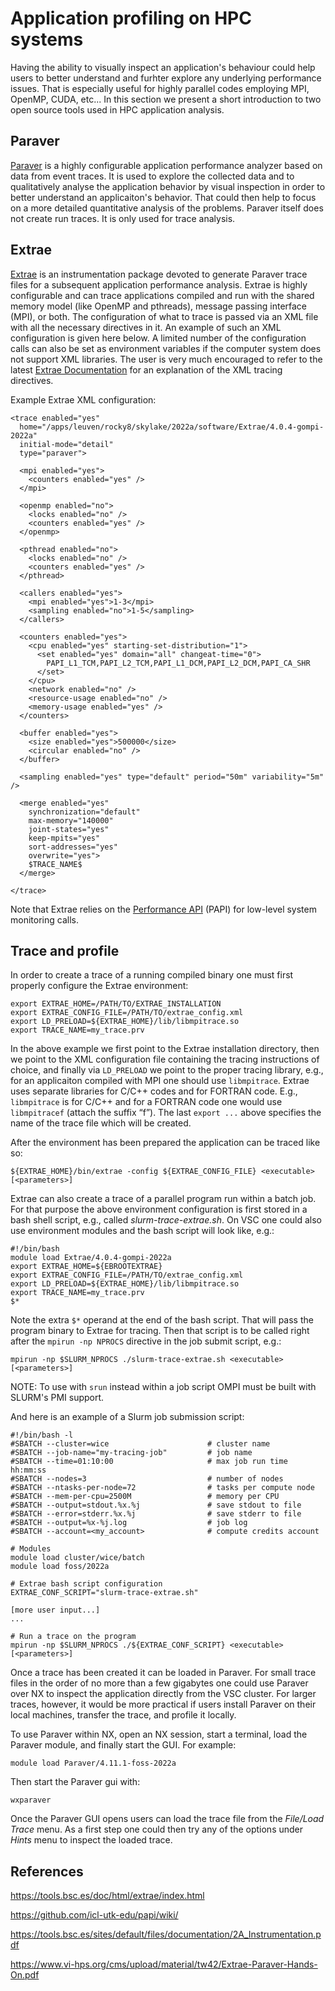 # Application profiling on HPC systems

Having the ability to visually inspect an application's behaviour could help users to better understand and furhter explore any underlying performance issues. That is especially useful for highly parallel codes employing MPI, OpenMP, CUDA, etc... In this section we present a short introduction to two open source tools used in HPC application analysis.

## Paraver

[Paraver](https://tools.bsc.es/paraver) is a highly configurable application performance analyzer based on data from event traces. It is used to explore the collected data and to qualitatively analyse the application behavior by visual inspection in order to better understand an applicaiton's behavior. That could then help to focus on a more detailed quantitative analysis of the problems. Paraver itself does not create run traces. It is only used for trace analysis.

## Extrae

[Extrae](https://tools.bsc.es/extrae) is an instrumentation package devoted to generate Paraver trace files for a subsequent application performance analysis. Extrae is highly configurable and can trace applications compiled and run with the shared memory model (like OpenMP and pthreads), message passing interface (MPI), or both. The configuration of what to trace is passed via an XML file with all the necessary directives in it. An example of such an XML configuration is given here below. A limited number of the configuration calls can also be set as environment variables if the computer system does not support XML libraries. The user is very much encouraged to refer to the latest [Extrae Documentation](https://tools.bsc.es/doc/html/extrae/index.html) for an explanation of the XML tracing directives.

Example Extrae XML configuration:
```
<trace enabled="yes"
  home="/apps/leuven/rocky8/skylake/2022a/software/Extrae/4.0.4-gompi-2022a"
  initial-mode="detail"
  type="paraver">

  <mpi enabled="yes">
    <counters enabled="yes" />
  </mpi>

  <openmp enabled="no">
    <locks enabled="no" />
    <counters enabled="yes" />
  </openmp>

  <pthread enabled="no">
    <locks enabled="no" />
    <counters enabled="yes" />
  </pthread>

  <callers enabled="yes">
    <mpi enabled="yes">1-3</mpi>
    <sampling enabled="no">1-5</sampling>
  </callers>

  <counters enabled="yes">
    <cpu enabled="yes" starting-set-distribution="1">
      <set enabled="yes" domain="all" changeat-time="0">
        PAPI_L1_TCM,PAPI_L2_TCM,PAPI_L1_DCM,PAPI_L2_DCM,PAPI_CA_SHR
      </set>
    </cpu>
    <network enabled="no" />
    <resource-usage enabled="no" />
    <memory-usage enabled="yes" />
  </counters>

  <buffer enabled="yes">
    <size enabled="yes">500000</size>
    <circular enabled="no" />
  </buffer>

  <sampling enabled="yes" type="default" period="50m" variability="5m" />

  <merge enabled="yes"
    synchronization="default"
    max-memory="140000"
    joint-states="yes"
    keep-mpits="yes"
    sort-addresses="yes"
    overwrite="yes">
    $TRACE_NAME$
  </merge>

</trace>
```

Note that Extrae relies on the [Performance API](https://github.com/icl-utk-edu/papi) (PAPI) for low-level system monitoring calls.

## Trace and profile

In order to create a trace of a running compiled binary one must first properly configure the Extrae environment:

```
export EXTRAE_HOME=/PATH/TO/EXTRAE_INSTALLATION
export EXTRAE_CONFIG_FILE=/PATH/TO/extrae_config.xml
export LD_PRELOAD=${EXTRAE_HOME}/lib/libmpitrace.so
export TRACE_NAME=my_trace.prv
```

In the above example we first point to the Extrae installation directory, then we point to the XML configuration file containing the tracing instructions of choice, and finally via ```LD_PRELOAD``` we point to the proper tracing library, e.g., for an applicaiton compiled with MPI one should use ```libmpitrace```. Extrae uses separate libraries for C/C++ codes and for FORTRAN code. E.g., ```libmpitrace``` is for C/C++ and for a FORTRAN code one would use ```libmpitracef``` (attach the suffix “f”). The last ```export ...``` above specifies the name of the trace file which will be created.

After the environment has been prepared the application can be traced like so:

```
${EXTRAE_HOME}/bin/extrae -config ${EXTRAE_CONFIG_FILE} <executable> [<parameters>]
```

Extrae can also create a trace of a parallel program run within a batch job. For that purpose the above environment configuration is first stored in a bash shell script, e.g., called *slurm-trace-extrae.sh*. On VSC one could also use environment modules and the bash script will look like, e.g.:

```
#!/bin/bash
module load Extrae/4.0.4-gompi-2022a
export EXTRAE_HOME=${EBROOTEXTRAE}
export EXTRAE_CONFIG_FILE=/PATH/TO/extrae_config.xml
export LD_PRELOAD=${EXTRAE_HOME}/lib/libmpitrace.so
export TRACE_NAME=my_trace.prv
$*
```

Note the extra ```$*``` operand at the end of the bash script. That will pass the program binary to Extrae for tracing. Then that script is to be called right after the ```mpirun -np NPROCS``` directive in the job submit script, e.g.:

```
mpirun -np $SLURM_NPROCS ./slurm-trace-extrae.sh <executable> [<parameters>]
```

NOTE: To use with ```srun``` instead within a job script OMPI must be built with SLURM's PMI support.

And here is an example of a Slurm job submission script:

```
#!/bin/bash -l
#SBATCH --cluster=wice                      # cluster name
#SBATCH --job-name="my-tracing-job"         # job name
#SBATCH --time=01:10:00                     # max job run time hh:mm:ss
#SBATCH --nodes=3                           # number of nodes
#SBATCH --ntasks-per-node=72                # tasks per compute node
#SBATCH --mem-per-cpu=2500M                 # memory per CPU
#SBATCH --output=stdout.%x.%j               # save stdout to file
#SBATCH --error=stderr.%x.%j                # save stderr to file
#SBATCH --output=%x-%j.log                  # job log
#SBATCH --account=<my_account>              # compute credits account

# Modules
module load cluster/wice/batch
module load foss/2022a

# Extrae bash script configuration
EXTRAE_CONF_SCRIPT="slurm-trace-extrae.sh"

[more user input...]
...

# Run a trace on the program
mpirun -np $SLURM_NPROCS ./${EXTRAE_CONF_SCRIPT} <executable> [<parameters>]
```

Once a trace has been created it can be loaded in Paraver. For small trace files in the order of no more than a few gigabytes one could use Paraver over NX to inspect the application directly from the VSC cluster. For larger traces, however, it would be more practical if users install Paraver on their local machines, transfer the trace, and profile it locally.

To use Paraver within NX, open an NX session, start a terminal, load the Paraver module, and finally start the GUI. For example:

```
module load Paraver/4.11.1-foss-2022a
```

Then start the Paraver gui with:

```
wxparaver
```

Once the Paraver GUI opens users can load the trace file from the *File/Load Trace* menu. As a first step one could then try any of the options under *Hints* menu to inspect the loaded trace.

## References
https://tools.bsc.es/doc/html/extrae/index.html

https://github.com/icl-utk-edu/papi/wiki/

https://tools.bsc.es/sites/default/files/documentation/2A_Instrumentation.pdf

https://www.vi-hps.org/cms/upload/material/tw42/Extrae-Paraver-Hands-On.pdf
